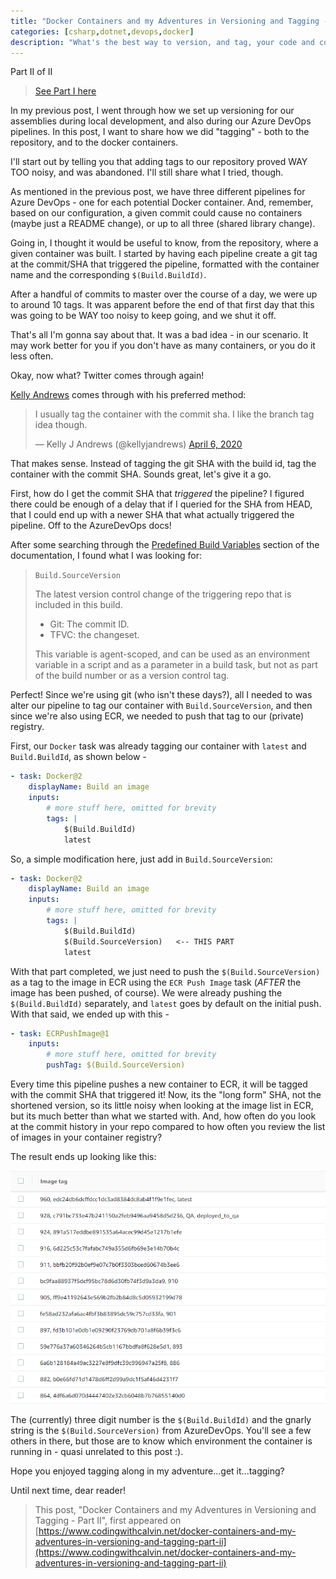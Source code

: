 ```yaml
---
title: "Docker Containers and my Adventures in Versioning and Tagging - Part II"
categories: [csharp,dotnet,devops,docker]
description: "What's the best way to version, and tag, your code and containers so you know which commits actually make it to production?"
---
```


Part II of II

> [See Part I here](https://www.codingwithcalvin.net/docker-containers-and-my-adventures-in-versioning-and-tagging/)

In my previous post, I went through how we set up versioning for our assemblies during local development, and also during our Azure DevOps pipelines.  In this post, I want to share how we did "tagging" - both to the repository, and to the docker containers.

I'll start out by telling you that adding tags to our repository proved WAY TOO noisy, and was abandoned.  I'll still share what I tried, though.

As mentioned in the previous post, we have three different pipelines for Azure DevOps - one for each potential Docker container.  And, remember, based on our configuration, a given commit could cause no containers (maybe just a README change), or up to all three (shared library change).

Going in, I thought it would be useful to know, from the repository, where a given container was built.  I started by having each pipeline create a git tag at the commit/SHA that triggered the pipeline, formatted with the container name and the corresponding `$(Build.BuildId)`.

After a handful of commits to master over the course of a day, we were up to around 10 tags.  It was apparent before the end of that first day that this was going to be WAY too noisy to keep going, and we shut it off.

That's all I'm gonna say about that.  It was a bad idea - in our scenario.  It may work better for you if you don't have as many containers, or you do it less often.

Okay, now what?  Twitter comes through again!

[Kelly Andrews](https://twitter.com/kellyjandrews) comes through with his preferred method:

<blockquote class="twitter-tweet"><p lang="en" dir="ltr">I usually tag the container with the commit sha. I like the branch tag idea though.</p>&mdash; Kelly J Andrews (@kellyjandrews) <a href="https://twitter.com/kellyjandrews/status/1247209054218391553?ref_src=twsrc%5Etfw">April 6, 2020</a></blockquote> <script async src="https://platform.twitter.com/widgets.js" charset="utf-8"></script>

That makes sense.  Instead of tagging the git SHA with the build id, tag the container with the commit SHA.  Sounds great, let's give it a go.

First, how do I get the commit SHA that *triggered* the pipeline?  I figured there could be enough of a delay that if I queried for the SHA from HEAD, that I could end up with a newer SHA that what actually triggered the pipeline.  Off to the AzureDevOps docs!

After some searching through the [Predefined Build Variables](https://docs.microsoft.com/en-us/azure/devops/pipelines/build/variables?view=azure-devops&tabs=yaml#build-variables) section of the documentation, I found what I was looking for:


> `Build.SourceVersion`
>
> The latest version control change of the triggering repo that is included in this build.
>
> * Git: The commit ID.
> * TFVC: the changeset.
>
>This variable is agent-scoped, and can be used as an environment variable in a script and as a parameter in a build task, but not as part of the build number or as a version control tag.

Perfect!  Since we're using git (who isn't these days?), all I needed to was alter our pipeline to tag our container with `Build.SourceVersion`, and then since we're also using ECR, we needed to push that tag to our (private) registry.

First, our `Docker` task was already tagging our container with `latest` and `Build.BuildId`, as shown below -

```yaml
- task: Docker@2
    displayName: Build an image
    inputs:
        # more stuff here, omitted for brevity
        tags: |
            $(Build.BuildId)
            latest
```

So, a simple modification here, just add in `Build.SourceVersion`:

```yaml
- task: Docker@2
    displayName: Build an image
    inputs:
        # more stuff here, omitted for brevity
        tags: |
            $(Build.BuildId)
            $(Build.SourceVersion)   <-- THIS PART
            latest
```

With that part completed, we just need to push the `$(Build.SourceVersion)` as a tag to the image in ECR using the `ECR Push Image` task (*AFTER* the image has been pushed, of course).  We were already pushing the `$(Build.BuildId)` separately, and `latest` goes by default on the initial push.  With that said, we ended up with this -

```yaml
- task: ECRPushImage@1
    inputs:
        # more stuff here, omitted for brevity
        pushTag: $(Build.SourceVersion)

```

Every time this pipeline pushes a new container to ECR, it will be tagged with the commit SHA that triggered it!  Now, its the "long form" SHA, not the shortened version, so its little noisy when looking at the image list in ECR, but its much better than what we started with.  And, how often do you look at the commit history in your repo compared to how often you review the list of images in your container registry?

The result ends up looking like this:

![ECR Image List](./list-of-images.png)

The (currently) three digit number is the `$(Build.BuildId)` and the gnarly string is the `$(Build.SourceVersion)` from AzureDevOps.  You'll see a few others in there, but those are to know which environment the container is running in - quasi unrelated to this post :).

Hope you enjoyed tagging along in my adventure...get it...tagging?

Until next time, dear reader!

>This post, "Docker Containers and my Adventures in Versioning and Tagging - Part II", first appeared on [https://www.codingwithcalvin.net/docker-containers-and-my-adventures-in-versioning-and-tagging-part-ii](https://www.codingwithcalvin.net/docker-containers-and-my-adventures-in-versioning-and-tagging-part-ii)
